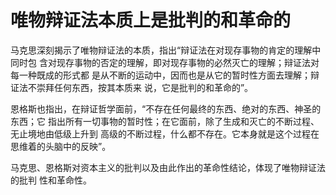 # 唯物辩证法本质上是批判的和革命的

马克思深刻揭示了唯物辩证法的本质，指出“辩证法在对现存事物的肯定的理解中同时包 含对现存事物的否定的理解，即对现存事物的必然灭亡的理解；辩证法对每一种既成的形式都 是从不断的运动中，因而也是从它的暂时性方面去理解；辩证法不崇拜任何东西，按其本质来 说，它是批判的和革命的”。

恩格斯也指出，在辩证哲学面前，“不存在任何最终的东西、绝对的东西、神圣的东西；它 指出所有一切事物的暂时性；在它面前，除了生成和灭亡的不断过程、无止境地由低级上升到 高级的不断过程，什么都不存在。它本身就是这个过程在思维着的头脑中的反映”。

马克思、恩格斯对资本主义的批判以及由此作出的革命性结论，体现了唯物辩证法的批判 性和革命性。